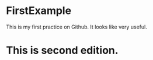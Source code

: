 # FirstExample
This is my first practice on Github.
It looks like very useful.
# This is second edition.
